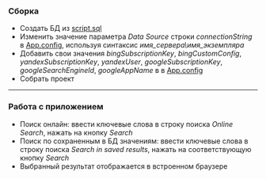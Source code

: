 ### Сборка
* Создать БД из [script.sql](https://github.com/SalmonLoki/CustomSearch/blob/master/script.sql)
* Изменить значение параметра *Data Source* строки *connectionString* в [App.config](https://github.com/SalmonLoki/CustomSearch/blob/master/CustomSearch/App.config),
используя синтаксис *имя_сервера\имя_экземпляра*
* Добавить свои значения *bingSubscriptionKey*, *bingCustomConfig*, *yandexSubscriptionKey*, *yandexUser*, 
*googleSubscriptionKey*, *googleSearchEngineId*, *googleAppName*
в в [App.config](https://github.com/SalmonLoki/CustomSearch/blob/master/CustomSearch/App.config)
* Собрать проект

--------------------------------------------------------------------------------
### Работа с приложением
* Поиск онлайн: ввести ключевые слова в строку поиска *Online Search*, нажать на кнопку *Search*
* Поиск по сохраненным в БД значениям: ввести ключевые слова в строку поиска *Search in saved results*,
нажать на соответствующую кнопку *Search*
* Выбранный результат отображается в встроенном браузере
